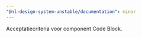 ```yaml
---
"@nl-design-system-unstable/documentation": minor
---
```


Acceptatiecriteria voor component Code Block.
